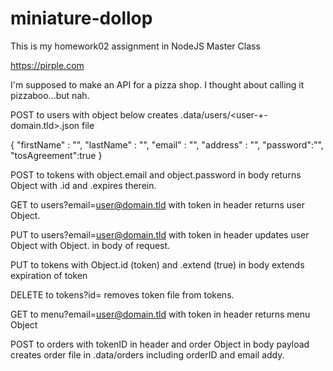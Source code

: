# miniature-dollop

This is my homework02 assignment in NodeJS Master Class

https://pirple.com

I'm supposed to make an API for a pizza shop. I thought about calling it pizzaboo...but nah.

POST to users with object below creates .data/users/<user-+-domain.tld>.json file

{
	"firstName" : "",
	"lastName" : "",
	"email" : "",
	"address" : "",
	"password":"",
	"tosAgreement":true
}

POST to tokens with object.email and object.password in body returns Object with .id and .expires therein.

GET to users?email=<user@domain.tld> with token in header returns user Object.

PUT to users?email=<user@domain.tld> with token in header updates user Object with Object.<data> in body of request.

PUT to tokens with Object.id (token) and .extend (true) in body extends expiration of token

DELETE to tokens?id=<tokenID> removes token file from tokens.

GET to menu?email=<user@domain.tld> with token in header returns menu Object

POST to orders with tokenID in header and order Object in body payload creates order file in .data/orders including orderID and email addy.
